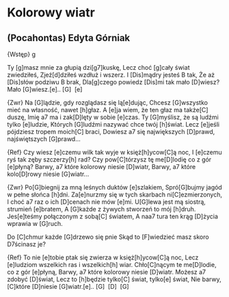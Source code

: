 # Kolorowy wiatr
## (Pocahontas) Edyta Górniak


{Wstęp}
g 

Ty [g]masz mnie za głupią dzi[g7]kuskę,
Lecz choć [g]cały świat zwiedziłeś,
Zjeź[d]dziłeś wzdłuż i wszerz.
I [Dis]mądry jesteś B tak,
Że aż [Dis]słów podziwu B brak,
Dla[g]czego powiedz [Dis]mi tak mało [D]wiesz?
Mało [G]wiesz.[e].. [G]  [e]  

{Zwr}
Na [G]lądzie, gdy rozglądasz się lą[e]dując,
Chcesz [G]wszystko mieć na własność, nawet [h]głaz.
A [e]ja wiem, że ten głaz ma także[C] duszę,
Imię a7 ma i zak[D]lęty w sobie [e]czas.
Ty [G]myślisz, że są ludźmi tylko [e]ludzie,
Których [G]ludźmi nazywać chce twój [h]świat.
Lecz [e]jeśli pójdziesz tropem moich[C] braci,
Dowiesz a7 się największych [D]prawd, najświętszych [G]prawd...

{Ref}
Czy wiesz [e]czemu wilk tak wyje w księż[h]ycow[C]ą noc,
I [e]czemu ryś tak zęby szczerzy[h] rad?
Czy pow[C]tórzysz tę me[D]lodię co z gór [e]płyną?
Barwy, a7 które kolorowy niesie [D]wiatr,
Barwy, a7 które kolo[D]rowy niesie [G]wiatr...

{Zwr}
Po[G]biegnij za mną leśnych duktów [e]szlakiem,
Spró[G]bujmy jagód w pełne słońca [h]dni.
Za[e]nurzmy się w tych skarbach ni[C]ezmierzonych,
I choć a7 raz o ich [D]cenach nie mów [e]mi.
U[G]lewa jest mą siostrą, strumień [e]bratem,
A [G]każde z żywych stworzeń to mój [h]druh.
Jes[e]teśmy połączonym z sobą[C] światem,
A naa7 tura ten krąg [D]życia wprawia w [G]ruch.

Do [C]chmur każde [G]drzewo się pnie
Skąd to [F]wiedzieć masz skoro D7ścinasz je?

{Ref}
To nie [e]tobie ptak się zwierza w księż[h]ycow[C]ą noc,
Lecz [e]ludziom wszelkich ras i wszelkich[h] wiar.
Chło[C]nącym te me[D]lodie, co z gór [e]płyną,
Barwy, a7 które kolorowy niesie [D]wiatr.
Możesz a7 zdobyć [D]świat,
Lecz to [h]będzie tylko[C] świat, tylko[e] świat,
Nie barwy, [C]które [D]niesie [G]wiatr.[e].. [G]  [D]  [G] 





